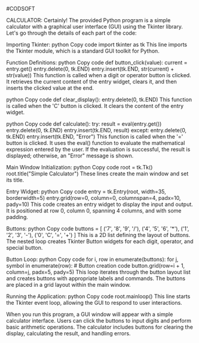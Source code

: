 #CODSOFT

CALCULATOR:
Certainly! The provided Python program is a simple calculator with a graphical user interface (GUI) using the Tkinter library. Let's go through the details of each part of the code:

Importing Tkinter:
python
Copy code
import tkinter as tk
This line imports the Tkinter module, which is a standard GUI toolkit for Python.

Function Definitions:
python
Copy code
def button_click(value):
    current = entry.get()
    entry.delete(0, tk.END)
    entry.insert(tk.END, str(current) + str(value))
This function is called when a digit or operator button is clicked. It retrieves the current content of the entry widget, clears it, and then inserts the clicked value at the end.

python
Copy code
def clear_display():
    entry.delete(0, tk.END)
This function is called when the 'C' button is clicked. It clears the content of the entry widget.

python
Copy code
def calculate():
    try:
        result = eval(entry.get())
        entry.delete(0, tk.END)
        entry.insert(tk.END, result)
    except:
        entry.delete(0, tk.END)
        entry.insert(tk.END, "Error")
This function is called when the '=' button is clicked. It uses the eval() function to evaluate the mathematical expression entered by the user. If the evaluation is successful, the result is displayed; otherwise, an "Error" message is shown.

Main Window Initialization:
python
Copy code
root = tk.Tk()
root.title("Simple Calculator")
These lines create the main window and set its title.

Entry Widget:
python
Copy code
entry = tk.Entry(root, width=35, borderwidth=5)
entry.grid(row=0, column=0, columnspan=4, padx=10, pady=10)
This code creates an entry widget to display the input and output. It is positioned at row 0, column 0, spanning 4 columns, and with some padding.

Buttons:
python
Copy code
buttons = [
    ('7', '8', '9', '/'),
    ('4', '5', '6', '*'),
    ('1', '2', '3', '-'),
    ('0', 'C', '=', '+')
]
This is a 2D list defining the layout of buttons. The nested loop creates Tkinter Button widgets for each digit, operator, and special button.

Button Loop:
python
Copy code
for i, row in enumerate(buttons):
    for j, symbol in enumerate(row):
        # Button creation code
        button.grid(row=i + 1, column=j, padx=5, pady=5)
This loop iterates through the button layout list and creates buttons with appropriate labels and commands. The buttons are placed in a grid layout within the main window.

Running the Application:
python
Copy code
root.mainloop()
This line starts the Tkinter event loop, allowing the GUI to respond to user interactions.

When you run this program, a GUI window will appear with a simple calculator interface. Users can click the buttons to input digits and perform basic arithmetic operations. The calculator includes buttons for clearing the display, calculating the result, and handling errors.










